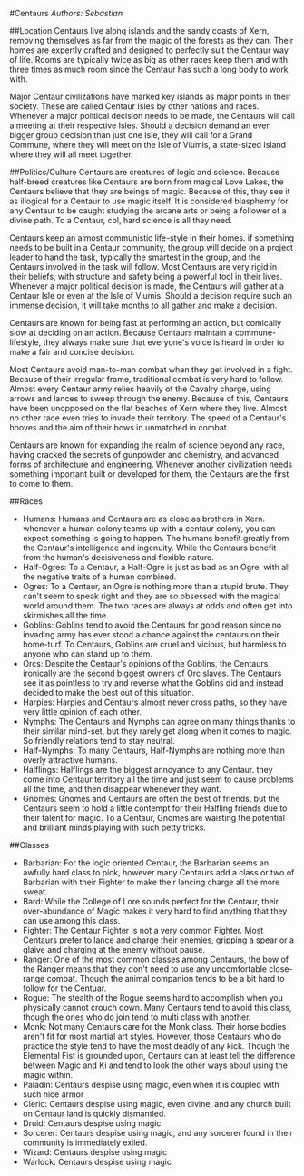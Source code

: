 #Centaurs
*Authors: Sebastian*

##Location
Centaurs live along islands and the sandy coasts of Xern, removing themselves as far from the magic of the forests as they can. Their homes are expertly crafted and designed to perfectly suit the Centaur way of life. Rooms are typically twice as big as other races keep them and with three times as much room since the Centaur has such a long body to work with. 

Major Centaur civilizations have marked key islands as major points in their society. These are called Centaur Isles by other nations and races. Whenever a major political decision needs to be made, the Centaurs will call a meeting at their respective Isles. Should a decision demand an even bigger group decision than just one Isle, they will call for a Grand Commune, where they will meet on the Isle of Viumis, a state-sized Island where they will all meet together. 

##Politics/Culture
Centaurs are creatures of logic and science. Because half-breed creatures like Centaurs are born from magical Love Lakes, the Centaurs believe that they are beings of magic. Because of this, they see it as illogical for a Centaur to use magic itself. It is considered blasphemy for any Centaur to be caught studying the arcane arts or being a follower of a divine path. To a Centaur, col, hard science is all they need. 

Centaurs keep an almost communistic life-style in their homes. if something needs to be built in a Centaur community, the group will decide on a project leader to hand the task, typically the smartest in the group, and the Centaurs involved in the task will follow. Most Centaurs are very rigid in their beliefs, with structure and safety being a powerful tool in their lives. Whenever a major political decision is made, the Centaurs will gather at a Centaur Isle or even at the Isle of Viumis. Should a decision require such an immense decision, it will take months to all gather and make a decision. 

Centaurs are known for being fast at performing an action, but comically slow at deciding on an action. Because Centaurs maintain a commune-lifestyle, they always make sure that everyone's voice is heard in order to make a fair and concise decision. 

Most Centaurs avoid man-to-man combat when they get involved in a fight. Because of their irregular frame, traditional combat is very hard to follow. Almost every Centaur army relies heavily of the Cavalry charge, using arrows and lances to sweep through the enemy. Because of this, Centaurs have been unopposed on the flat beaches of Xern where they live. Almost no other race even tries to invade their territory. The speed of a Centaur's hooves and the aim of their bows in unmatched in combat. 

Centaurs are known for expanding the realm of science beyond any race, having cracked the secrets of gunpowder and chemistry, and advanced forms of architecture and engineering. Whenever another civilization needs something important built or developed for them, the Centaurs are the first to come to them. 

##Races
* Humans: Humans and Centaurs are as close as brothers in Xern. whenever a human colony teams up with a centaur colony, you can expect something is going to happen. The humans benefit greatly from the Centaur's intelligence and ingenuity. While the Centaurs benefit from the human's decisiveness and flexible nature. 
* Half-Ogres: To a Centaur, a Half-Ogre is just as bad as an Ogre, with all the negative traits of a human combined. 
* Ogres: To a Centaur, an Ogre is nothing more than a stupid brute. They can't seem to speak right and they are so obsessed with the magical world around them. The two races are always at odds and often get into skirmishes all the time.
* Goblins: Goblins tend to avoid the Centaurs for good reason since no invading army has ever stood a chance against the centaurs on their home-turf. To Centaurs, Goblins are cruel and vicious, but harmless to anyone who can stand up to them.  
* Orcs: Despite the Centaur's opinions of the Goblins, the Centaurs ironically are the second biggest owners of Orc slaves. The Centaurs see it as pointless to try and reverse what the Goblins did and instead decided to make the best out of this situation. 
* Harpies: Harpies and Centaurs almost never cross paths, so they have very little opinion of each other.  
* Nymphs: The Centaurs and Nymphs can agree on many things thanks to their similar mind-set, but they rarely get along when it comes to magic. So friendly relations tend to stay neutral. 
* Half-Nymphs: To many Centaurs, Half-Nymphs are nothing more than  overly attractive humans. 
* Halflings: Halflings are the biggest annoyance to any Centaur. they come into Centaur territory all the time and just seem to cause problems all the time, and then disappear whenever they want. 
* Gnomes: Gnomes and Centaurs are often the best of friends, but the Centaurs seem to hold a little contempt for their Halfling friends due to their talent for magic. To a Centaur, Gnomes are waisting the potential and brilliant minds playing with such petty tricks. 

##Classes
* Barbarian: For the logic oriented Centaur, the Barbarian seems an awfully hard class to pick, however many Centaurs add a class or two of  Barbarian with their Fighter to make their lancing charge all the more sweat.  
* Bard: While the College of Lore sounds perfect for the Centaur, their over-abundance of Magic makes it very hard to find anything that they can use among this class. 
* Fighter: The Centaur Fighter is not a very common Fighter. Most Centaurs prefer to lance and charge their enemies, gripping a spear or a glaive and charging at the enemy without pause. 
* Ranger: One of the most common classes among Centaurs, the bow of the Ranger means that they don't need to use any uncomfortable close-range combat. Though the animal companion tends to be a bit hard to follow for the Centuar. 
* Rogue: The stealth of the Rogue seems hard to accomplish when you physically cannot crouch down. Many Centaurs tend to avoid this class, though the ones who do join tend to multi class with another. 
* Monk: Not many Centaurs care for the Monk class. Their horse bodies aren't fit for most martial art styles. However, those Centaurs who do practice the style tend to have the most deadly of any kick. Though the Elemental Fist is grounded upon, Centaurs can at least tell the difference between Magic and Ki and tend to look the other ways about using the magic within. 
* Paladin: Centaurs despise using magic, even when it is coupled with such nice armor
* Cleric: Centaurs despise using magic, even divine, and any church built on Centaur land is quickly dismantled. 
* Druid: Centaurs despise using magic
* Sorcerer: Centaurs despise using magic, and any sorcerer found in their community is immediately exiled. 
* Wizard: Centaurs despise using magic
* Warlock:  Centaurs despise using magic
